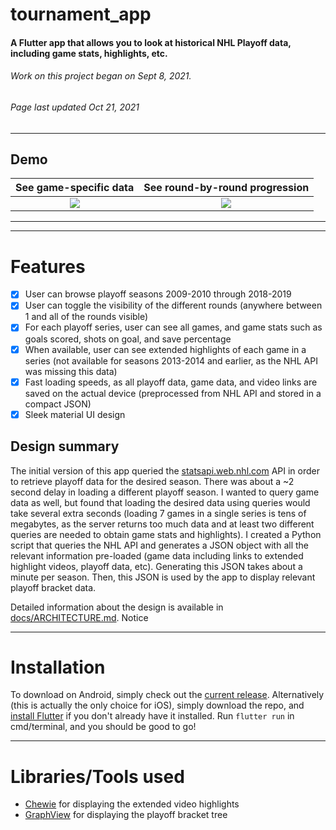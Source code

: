 # tournament_app
#### A Flutter app that allows you to look at historical NHL Playoff data, including game stats, highlights, etc.
###### *Work on this project began on Sept 8, 2021.*
###### *Page last updated Oct 21, 2021*
---
## Demo
<!-- ![](http://g.recordit.co/OekR28IPjU.gif) -->
See game-specific data |  See round-by-round progression
:---------------------:|:-------------------------------:
![](demoSeries.gif)    |   ![](demoRounds.gif)
---

---
 # Features
- [x] User can browse playoff seasons 2009-2010 through 2018-2019
- [x] User can toggle the visibility of the different rounds (anywhere between 1 and all of the rounds visible)
- [x] For each playoff series, user can see all games, and game stats such as goals scored, shots on goal, and save percentage
- [x] When available, user can see extended highlights of each game in a series (not available for seasons 2013-2014 and earlier, as the NHL API was missing this data)
- [x] Fast loading speeds, as all playoff data, game data, and video links are saved on the actual device (preprocessed from NHL API and stored in a compact JSON)
- [x] Sleek material UI design

## Design summary
The initial version of this app queried the [statsapi.web.nhl.com](https://gitlab.com/dword4/nhlapi/-/blob/master/stats-api.md) API in order to retrieve playoff data for the desired season. There was about a ~2 second delay in loading a different playoff season. I wanted to query game data as well, but found that loading the desired data using queries would take several extra seconds (loading 7 games in a single series is tens of megabytes, as the server returns too much data and at least two different queries are needed to obtain game stats and highlights). I created a Python script that queries the NHL API and generates a JSON object with all the relevant information pre-loaded (game data including links to extended highlight videos, playoff data, etc). Generating this JSON takes about a minute per season. Then, this JSON is used by the app to display relevant playoff bracket data.

Detailed information about the design is available in [docs/ARCHITECTURE.md](docs/ARCHITECTURE.md).
Notice 

---
# Installation
To download on Android, simply check out the [current release](https://github.com/kzyx/tournament_app/releases/tag/v1.0.0).
Alternatively (this is actually the only choice for iOS), simply download the repo, and [install Flutter](https://flutter.dev/docs/get-started/install) if you don't already have it installed. Run `flutter run` in cmd/terminal, and you should be good to go!

---
# Libraries/Tools used
- [Chewie](https://pub.dev/packages/chewie) for displaying the extended video highlights
- [GraphView](https://pub.dev/packages/graphview) for displaying the playoff bracket tree
